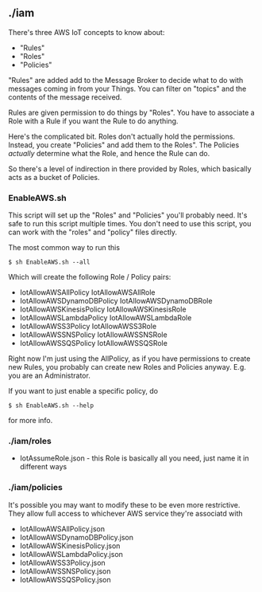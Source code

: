 ## ./iam

There's three AWS IoT concepts to know about:

* "Rules"
* "Roles"
* "Policies"

"Rules" are added add to the Message Broker to decide what to do with messages coming
in from your Things. 
You can filter on "topics" and the contents of the message received.

Rules are given permission to do things by "Roles".
You have to associate a Role with a Rule if you want
the Rule to do anything.

Here's the complicated bit. Roles don't actually hold the permissions.
Instead, you create "Policies" and add them to the Roles".
The Policies _actually_ determine what the Role, and hence the Rule
can do.

So there's a level of indirection in there provided by Roles, which
basically acts as a bucket of Policies.


### EnableAWS.sh

This script will set up the "Roles" and "Policies" you'll probably need.
It's safe to run this script multiple times.
You don't need to use this script, you can work with the "roles" and "policy"
files directly.

The most common way to run this 

    $ sh EnableAWS.sh --all

Which will create the following Role / Policy pairs:

* IotAllowAWSAllPolicy IotAllowAWSAllRole
* IotAllowAWSDynamoDBPolicy IotAllowAWSDynamoDBRole
* IotAllowAWSKinesisPolicy IotAllowAWSKinesisRole
* IotAllowAWSLambdaPolicy IotAllowAWSLambdaRole
* IotAllowAWSS3Policy IotAllowAWSS3Role
* IotAllowAWSSNSPolicy IotAllowAWSSNSRole
* IotAllowAWSSQSPolicy IotAllowAWSSQSRole

Right now I'm just using the AllPolicy, as if you 
have permissions to create new Rules, you probably can
create new Roles and Policies anyway. E.g. you
are an Administrator.

If you want to just enable a specific policy, do

    $ sh EnableAWS.sh --help

for more info.

### ./iam/roles

* IotAssumeRole.json - this Role is basically all you need, just name it in different ways

### ./iam/policies

It's possible you may want to modify these to be even more restrictive. 
They allow full access to whichever AWS service they're associatd with

* IotAllowAWSAllPolicy.json
* IotAllowAWSDynamoDBPolicy.json
* IotAllowAWSKinesisPolicy.json
* IotAllowAWSLambdaPolicy.json
* IotAllowAWSS3Policy.json
* IotAllowAWSSNSPolicy.json
* IotAllowAWSSQSPolicy.json
